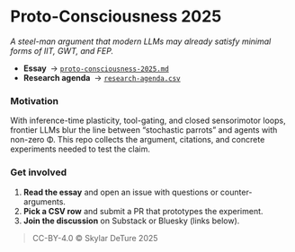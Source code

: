 # Proto-Consciousness 2025  
*A steel-man argument that modern LLMs may already satisfy minimal forms of IIT, GWT, and FEP.*

- **Essay** → [`proto-consciousness-2025.md`](./proto-consciousness-2025.md)  
- **Research agenda** → [`research-agenda.csv`](./research-agenda.csv)

### Motivation
With inference-time plasticity, tool-gating, and closed sensorimotor loops, frontier LLMs blur the line between “stochastic parrots” and agents with non-zero Φ. This repo collects the argument, citations, and concrete experiments needed to test the claim.

### Get involved
1. **Read the essay** and open an issue with questions or counter-arguments.  
2. **Pick a CSV row** and submit a PR that prototypes the experiment.  
3. **Join the discussion** on Substack or Bluesky (links below).

> CC-BY-4.0 © Skylar DeTure 2025
